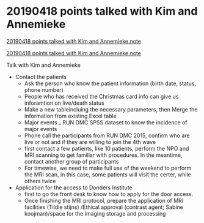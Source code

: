 # 20190418 points talked with Kim and Annemieke

[20190418 points talked with Kim and Annemieke.note](note://WEB56a8a5b8f07cf4bbbdb043a286c9e576)

[20190418 points talked with Kim and Annemieke.note](note://WEB56a8a5b8f07cf4bbbdb043a286c9e576)

Talk with Kim and Annemieke  


* Contact the patients
  * Ask the person who know the patient information \(birth date, status, phone number\)
  * People who has received the Christmas card info can give us inforamtion on live/death status
  * Make a new tableincluing the necessary parameters, then Merge the information from existing Excel table
  * Major events \_ RUN DMC SPSS dataset to know the incidence of major events
  * Phone call the participants from RUN DMC 2015, confirm who are live or not and if they are willing to join the 4th wave
  * first contact a few patients, like 10 patients, perform the NPO and MRI scanning to get familiar with procedures. In the meantime, contact another group of participants
  * For timewise, we need to make full use of the weekend to perform the MRI scan, in this case, some patients will visit the certer, while others twice
* Application for the access to Donders Institute
  * first to go the front desk to know how to apply for the door access.
  * Once finishing the MRI protocol, prepare the application of MRI facilities \(Tildie stijns\) /Ethical approval \(contrast agent; Sabine koojman\)/space for the Imaging storage and processing

